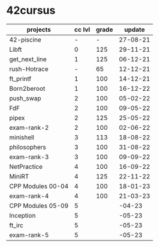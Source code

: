 # 42cursus

| projects | cc lvl | grade | update |
| --- | --- | --- | --- |
| 42-piscine | - | - | 27-08-21 |
| Libft | 0 | 125 | 29-11-21 |
| get_next_line | 1 | 125 | 06-12-21 |
| rush-Hotrace | - | 65 | 12-12-21 |
| ft_printf | 1 | 100 | 14-12-21 |
| Born2beroot | 1 | 100 | 16-12-22 |
| push_swap | 2 | 100 | 05-02-22 |
| FdF | 2 | 100 | 09-05-22 |
| pipex | 2 | 125 | 25-05-22 |
| exam-rank-2 | 2 | 100 | 02-06-22 |
| minishell | 3 | 113 | 18-08-22 |
| philosophers | 3 | 100 | 31-08-22 |
| exam-rank-3 | 3 | 100 | 09-09-22 |
| NetPractice | 4 | 100 | 16-09-22 |
| MiniRT | 4 | 125 | 22-11-22 |
| CPP Modules 00-04 | 4 | 100 | 18-01-23 |
| exam-rank-4 | 4 | 100 | 21-03-23 |
| CPP Modules 05-09 | 5 |  | -04-23 |
| Inception | 5 | | -05-23 |
| ft_irc | 5 | | -05-23 |
| exam-rank-5 | 5 |  | -05-23 |
